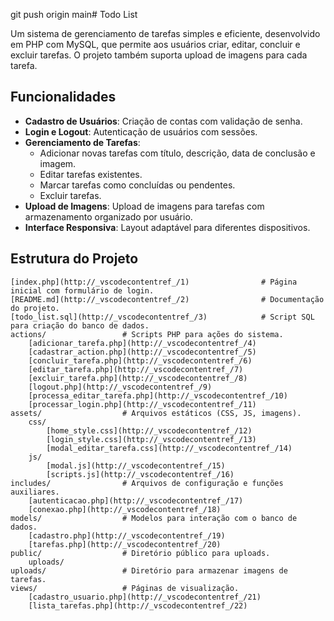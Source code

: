 git push origin main# Todo List

Um sistema de gerenciamento de tarefas simples e eficiente, desenvolvido em PHP com MySQL, que permite aos usuários criar, editar, concluir e excluir tarefas. O projeto também suporta upload de imagens para cada tarefa.

## Funcionalidades

-   **Cadastro de Usuários**: Criação de contas com validação de senha.
-   **Login e Logout**: Autenticação de usuários com sessões.
-   **Gerenciamento de Tarefas**:
    -   Adicionar novas tarefas com título, descrição, data de conclusão e imagem.
    -   Editar tarefas existentes.
    -   Marcar tarefas como concluídas ou pendentes.
    -   Excluir tarefas.
-   **Upload de Imagens**: Upload de imagens para tarefas com armazenamento organizado por usuário.
-   **Interface Responsiva**: Layout adaptável para diferentes dispositivos.

## Estrutura do Projeto

```plaintext
[index.php](http://_vscodecontentref_/1)                # Página inicial com formulário de login.
[README.md](http://_vscodecontentref_/2)                # Documentação do projeto.
[todo_list.sql](http://_vscodecontentref_/3)            # Script SQL para criação do banco de dados.
actions/                 # Scripts PHP para ações do sistema.
    [adicionar_tarefa.php](http://_vscodecontentref_/4)
    [cadastrar_action.php](http://_vscodecontentref_/5)
    [concluir_tarefa.php](http://_vscodecontentref_/6)
    [editar_tarefa.php](http://_vscodecontentref_/7)
    [excluir_tarefa.php](http://_vscodecontentref_/8)
    [logout.php](http://_vscodecontentref_/9)
    [processa_editar_tarefa.php](http://_vscodecontentref_/10)
    [processar_login.php](http://_vscodecontentref_/11)
assets/                  # Arquivos estáticos (CSS, JS, imagens).
    css/
        [home_style.css](http://_vscodecontentref_/12)
        [login_style.css](http://_vscodecontentref_/13)
        [modal_editar_tarefa.css](http://_vscodecontentref_/14)
    js/
        [modal.js](http://_vscodecontentref_/15)
        [scripts.js](http://_vscodecontentref_/16)
includes/                # Arquivos de configuração e funções auxiliares.
    [autenticacao.php](http://_vscodecontentref_/17)
    [conexao.php](http://_vscodecontentref_/18)
models/                  # Modelos para interação com o banco de dados.
    [cadastro.php](http://_vscodecontentref_/19)
    [tarefas.php](http://_vscodecontentref_/20)
public/                  # Diretório público para uploads.
    uploads/
uploads/                 # Diretório para armazenar imagens de tarefas.
views/                   # Páginas de visualização.
    [cadastro_usuario.php](http://_vscodecontentref_/21)
    [lista_tarefas.php](http://_vscodecontentref_/22)
```
